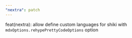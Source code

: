```yaml
---
"nextra": patch
---
```


feat(nextra): allow define custom languages for shiki with `mdxOptions.rehypePrettyCodeOptions` option
